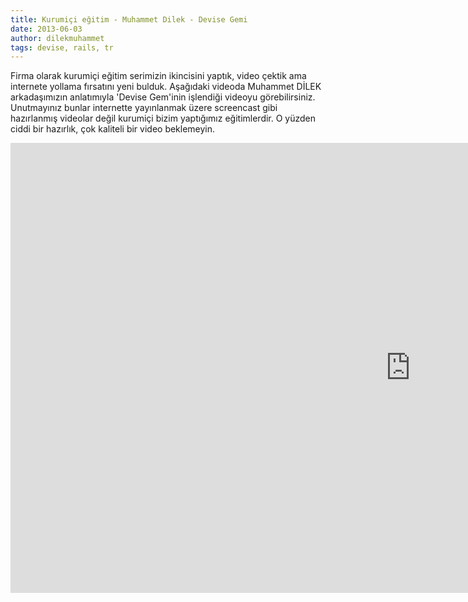 ```yaml
---
title: Kurumiçi eğitim - Muhammet Dilek - Devise Gemi
date: 2013-06-03
author: dilekmuhammet
tags: devise, rails, tr
---
```


Firma olarak kurumiçi eğitim serimizin ikincisini yaptık, video çektik ama internete yollama fırsatını yeni bulduk. Aşağıdaki videoda Muhammet DİLEK arkadaşımızın anlatımıyla 'Devise Gem'inin işlendiği videoyu görebilirsiniz. Unutmayınız bunlar internette yayınlanmak üzere screencast gibi hazırlanmış videolar değil kurumiçi bizim yaptığımız eğitimlerdir. O yüzden ciddi bir hazırlık, çok kaliteli bir video beklemeyin.

<iframe width="1280" height="720" src="https://www.youtube.com/embed/rZVo5V5NNZY" frameborder="0" allowfullscreen></iframe>



